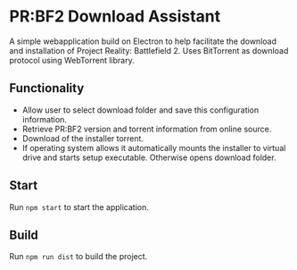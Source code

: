 # PR:BF2 Download Assistant

A simple webapplication build on Electron to help facilitate the download and installation of Project Reality: Battlefield 2. 
Uses BitTorrent as download protocol using WebTorrent library.

## Functionality
* Allow user to select download folder and save this configuration information.
* Retrieve PR:BF2 version and torrent information from online source.
* Download of the installer torrent.
* If operating system allows it automatically mounts the installer to virtual drive and starts setup executable. Otherwise opens download folder. 


## Start

Run `npm start` to start the application. 

## Build

Run `npm run dist` to build the project.
